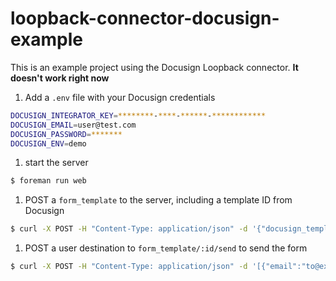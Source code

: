 # loopback-connector-docusign-example

This is an example project using the Docusign Loopback connector. **It doesn't work right now**

1. Add a `.env` file with your Docusign credentials

  ```bash
  DOCUSIGN_INTEGRATOR_KEY=********-****-******-************
  DOCUSIGN_EMAIL=user@test.com
  DOCUSIGN_PASSWORD=*******
  DOCUSIGN_ENV=demo
  ```
1. start the server

  ```bash
  $ foreman run web
  ```
1. POST a `form_template` to the server, including a template ID from Docusign

  ```bash
  $ curl -X POST -H "Content-Type: application/json" -d '{"docusign_template_id": "*********-****-****-****-************", "id": 1}' "http://localhost:5000/api/form_templates/"
  ```
1. POST a user destination to `form_template/:id/send` to send the form

  ```bash
  $ curl -X POST -H "Content-Type: application/json" -d '[{"email":"to@example.com", "name":"John Appleseed", "role": "Signer"}]' "http://localhost:5000/api/form_templates/1/send"
  ```
